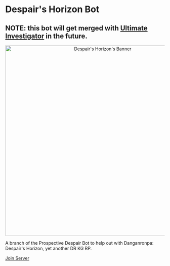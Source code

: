 # Despair's Horizon Bot

## NOTE: this bot will get merged with [Ultimate Investigator](https://github.com/Sonic4999/UltimateInvestigator) in the future.

<p align="center">
  <img src="https://cdn.discordapp.com/attachments/841732429735788574/842513201761746974/banner.png" alt="Despair's Horizon's Banner" width="600"/>
</p>

A branch of the Prospective Despair Bot to help out with Danganronpa: Despair's Horizon, yet another DR KG RP.

[Join Server](https://discord.gg/mTBFPDX)
